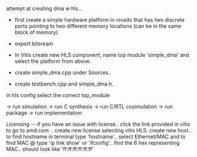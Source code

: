 attempt at creating dma w hls...

- first create a simple hardware platform in vivado that has two discrete ports pointing to two different memory locations (can be in the same block of memory)
- export bitsream

- In Vitis create new HLS component, name top module 'simple\_dma' and select the platform from above.

- create simple\_dma.cpp under Sources.. 
- create testbench.cpp and simple\_dma.h.

in hls config select the correct top\_module

-> run simulation
-> run C synthesis
-> run C/RTL cosimulation
-> run package
-> run implementation


Licensing -- if you have an issue with license.. click the link provided in vitis to go to amd.com .. create new license selecting vitis HLS. create new host.. to find hostname in terminal type 'hostname'.. select Ethernet/MAC and to find MAC @ type 'ip link show' or 'ifconfig'.. find the 6 hex representing MAC.. should look like 'ff:ff:ff:ff:ff:ff'
